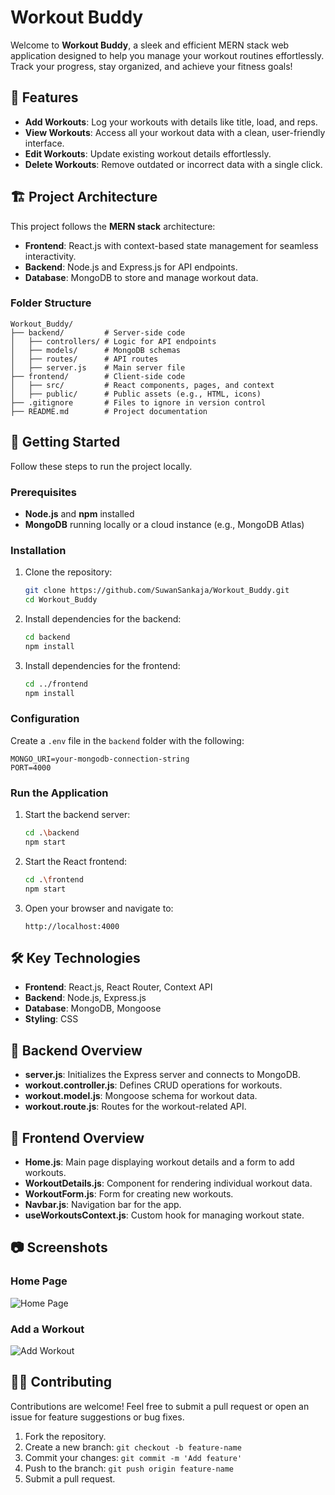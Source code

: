 # Workout Buddy

Welcome to **Workout Buddy**, a sleek and efficient MERN stack web application designed to help you manage your workout routines effortlessly. Track your progress, stay organized, and achieve your fitness goals!

## 🌟 Features

- **Add Workouts**: Log your workouts with details like title, load, and reps.
- **View Workouts**: Access all your workout data with a clean, user-friendly interface.
- **Edit Workouts**: Update existing workout details effortlessly.
- **Delete Workouts**: Remove outdated or incorrect data with a single click.

## 🏗️ Project Architecture

This project follows the **MERN stack** architecture:

- **Frontend**: React.js with context-based state management for seamless interactivity.
- **Backend**: Node.js and Express.js for API endpoints.
- **Database**: MongoDB to store and manage workout data.

### Folder Structure

```
Workout_Buddy/
├── backend/         # Server-side code
│   ├── controllers/ # Logic for API endpoints
│   ├── models/      # MongoDB schemas
│   ├── routes/      # API routes
│   ├── server.js    # Main server file
├── frontend/        # Client-side code
│   ├── src/         # React components, pages, and context
│   ├── public/      # Public assets (e.g., HTML, icons)
├── .gitignore       # Files to ignore in version control
├── README.md        # Project documentation
```

## 🚀 Getting Started

Follow these steps to run the project locally.

### Prerequisites

- **Node.js** and **npm** installed
- **MongoDB** running locally or a cloud instance (e.g., MongoDB Atlas)

### Installation

1. Clone the repository:

   ```bash
   git clone https://github.com/SuwanSankaja/Workout_Buddy.git
   cd Workout_Buddy
   ```

2. Install dependencies for the backend:

   ```bash
   cd backend
   npm install
   ```

3. Install dependencies for the frontend:

   ```bash
   cd ../frontend
   npm install
   ```

### Configuration

Create a `.env` file in the `backend` folder with the following:

```env
MONGO_URI=your-mongodb-connection-string
PORT=4000
```

### Run the Application

1. Start the backend server:

   ```bash
   cd .\backend
   npm start
   ```

2. Start the React frontend:

   ```bash
   cd .\frontend
   npm start
   ```

3. Open your browser and navigate to:

   ```
   http://localhost:4000
   ```

## 🛠️ Key Technologies

- **Frontend**: React.js, React Router, Context API
- **Backend**: Node.js, Express.js
- **Database**: MongoDB, Mongoose
- **Styling**: CSS

## 📂 Backend Overview

- **server.js**: Initializes the Express server and connects to MongoDB.
- **workout.controller.js**: Defines CRUD operations for workouts.
- **workout.model.js**: Mongoose schema for workout data.
- **workout.route.js**: Routes for the workout-related API.

## 🎨 Frontend Overview

- **Home.js**: Main page displaying workout details and a form to add workouts.
- **WorkoutDetails.js**: Component for rendering individual workout data.
- **WorkoutForm.js**: Form for creating new workouts.
- **Navbar.js**: Navigation bar for the app.
- **useWorkoutsContext.js**: Custom hook for managing workout state.

## 📷 Screenshots

### Home Page

![Home Page](https://filedn.eu/lVNP1DcGQUE5OPMMHbPaQeb/Workout%20Buddy/homepage.png)

### Add a Workout

![Add Workout](https://filedn.eu/lVNP1DcGQUE5OPMMHbPaQeb/Workout%20Buddy/add_a_new_product.png)

## 🧑‍💻 Contributing

Contributions are welcome! Feel free to submit a pull request or open an issue for feature suggestions or bug fixes.

1. Fork the repository.
2. Create a new branch: `git checkout -b feature-name`
3. Commit your changes: `git commit -m 'Add feature'`
4. Push to the branch: `git push origin feature-name`
5. Submit a pull request.
